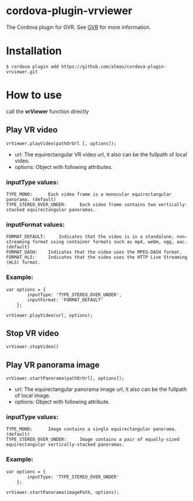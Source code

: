 # cordova-plugin-vrviewer

The Cordova plugin for GVR.
See [GVR](https://developers.google.com/vr) for more information.

# Installation

```
$ cordova plugin add https://github.com/almas/cordova-plugin-vrviewer.git
```

# How to use

call the **vrViewer** function directly

## Play VR video ##
```
vrViewer.playVideo(pathOrUrl [, options]);
```

* url: The equirectangular VR video url, it also can be the fullpath of local video.
* options: Object with following attributes.

### inputType values: ###
    TYPE_MONO:  	Each video frame is a monocular equirectangular panorama. (default)
    TYPE_STEREO_OVER_UNDER:  	Each video frame contains two vertically-stacked equirectangular panoramas.

### inputFormat values: ###
    FORMAT_DEFAULT:  	Indicates that the video is in a standalone, non-streaming format using container formats such as mp4, webm, ogg, aac. (default)
    FORMAT_DASH: 	Indicates that the video uses the MPEG-DASH format.
    FORMAT_HLS:  	Indicates that the video uses the HTTP Live Streaming (HLS) format.

### Example: ###

```
var options = {
        inputType: 'TYPE_STEREO_OVER_UNDER',
        inputFormat: 'FORMAT_DEFAULT'
    };

vrViewer.playVideo(url, options);
```

## Stop VR video ##

`vrViewer.stopVideo()`



## Play VR panorama image ##
```
vrViewer.startPanorama(pathOrUrl[, options]);
```

* url: The equirectangular panorama image url, it also can be the fullpath of local image.
* options: Object with following attribute.

### inputType values: ###
    TYPE_MONO:  	Image contains a single equirectangular panorama. (default)
    TYPE_STEREO_OVER_UNDER:  	Image contains a pair of equally-sized equirectangular vertically-stacked panoramas.


### Example: ###

```
var options = {
        inputType: 'TYPE_STEREO_OVER_UNDER'
    };

vrViewer.startPanorama(imagePath, options);
```
